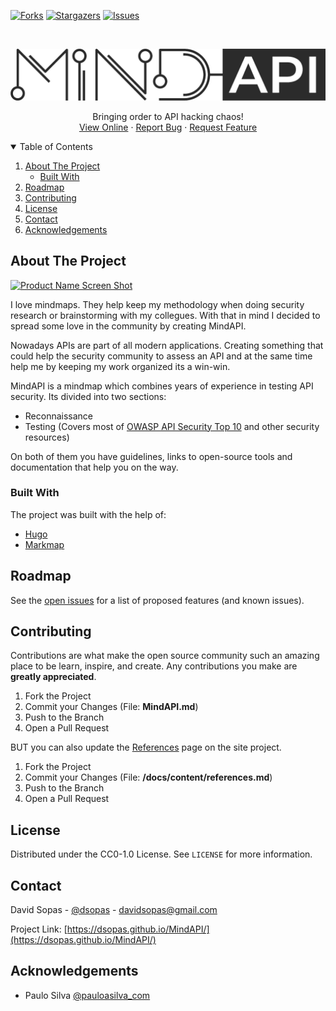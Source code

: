 [![Forks][forks-shield]][forks-url]
[![Stargazers][stars-shield]][stars-url]
[![Issues][issues-shield]][issues-url]


<br />
<p align="center">
  <a href="https://dsopas.github.io/MindAPI/">
    <img src="logo%20MindAPI_git.jpg" alt="Logo" width="600">
  </a>

  <p align="center">
    Bringing order to API hacking chaos!
    <br />
    <a href="https://dsopas.github.io/MindAPI/play/">View Online</a>
    ·
    <a href="https://github.com/dsopas/MindAPI/issues">Report Bug</a>
    ·
    <a href="https://github.com/dsopas/MindAPI/issues">Request Feature</a>
  </p>
</p>

<details open="open">
  <summary>Table of Contents</summary>
  <ol>
    <li>
      <a href="#about-the-project">About The Project</a>
      <ul>
        <li><a href="#built-with">Built With</a></li>
      </ul>
    </li>
    <li><a href="#roadmap">Roadmap</a></li>
    <li><a href="#contributing">Contributing</a></li>
    <li><a href="#license">License</a></li>
    <li><a href="#contact">Contact</a></li>
    <li><a href="#acknowledgements">Acknowledgements</a></li>
  </ol>
</details>

## About The Project

[![Product Name Screen Shot][product-screenshot]](https://dsopas.github.io/MindAPI/)

I love mindmaps. They help keep my methodology when doing security research or brainstorming with my collegues. With that in mind I decided to spread some love in the community by creating MindAPI.

Nowadays APIs are part of all modern applications. Creating something that could help the security community to assess an API and at the same time help me by keeping my work organized its a win-win.

MindAPI is a mindmap which combines years of experience in testing API security. Its divided into two sections:

- Reconnaissance
- Testing (Covers most of [OWASP API Security Top 10](https://owasp.org/www-project-api-security/) and other security resources)

On both of them you have guidelines, links to open-source tools and documentation that help you on the way.

### Built With

The project was built with the help of:
* [Hugo](https://gohugo.io/)
* [Markmap](https://markmap.js.org/)

## Roadmap

See the [open issues](https://github.com/dsopas/MindAPI/issues) for a list of proposed features (and known issues).

## Contributing

Contributions are what make the open source community such an amazing place to be learn, inspire, and create. Any contributions you make are **greatly appreciated**.

1. Fork the Project
2. Commit your Changes (File: **MindAPI.md**) 
3. Push to the Branch
4. Open a Pull Request

BUT you can also update the [References](https://dsopas.github.io/MindAPI/references/) page on the site project. 

1. Fork the Project
2. Commit your Changes (File: **/docs/content/references.md**)
3. Push to the Branch
4. Open a Pull Request

## License

Distributed under the CC0-1.0 License. See `LICENSE` for more information.

## Contact

David Sopas - [@dsopas](https://twitter.com/dsopas) - davidsopas@gmail.com

Project Link: [https://dsopas.github.io/MindAPI/](https://dsopas.github.io/MindAPI/)

## Acknowledgements
* Paulo Silva [@pauloasilva_com](https://twitter.com/pauloasilva_com)

[forks-shield]: https://img.shields.io/github/forks/dsopas/MindAPI?style=for-the-badge
[forks-url]: hhttps://github.com/dsopas/MindAPI/network/members
[stars-shield]: https://img.shields.io/github/stars/dsopas/MindAPI?style=for-the-badge
[stars-url]: https://github.com/dsopas/MindAPI/stargazers
[issues-shield]: https://img.shields.io/github/issues/dsopas/MindAPI?style=for-the-badge
[issues-url]: https://github.com/dsopas/MindAPI/issues
[product-screenshot]: mindapi_play.gif
